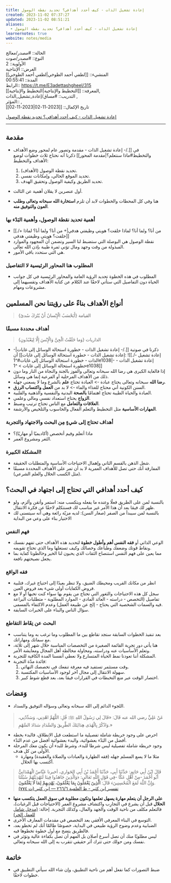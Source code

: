 ```yaml
---
title: إعادة تشغيل الذات - كيف أحدد أهدافي؟ تحديد نقطة الوصول
created: 2023-11-02 07:37:27
updated: 2023-11-02 08:51:21
aliases:
  - إعادة تشغيل الذات - كيف أحدد أهدافي؟ تحديد نقطة الوصول
learnernotes: true
website: notes/media
---
```


الحالة:: #مصدر/معالج  
النوع:: #مصدر/صوت  
اﻷولوية:: 2  
الغرض:: الإنتاجية  
المنشيء:: [[لطفي أحمد الطوخي|لطفي أحمد الطوخي]]  
المدة:: 00:55:41  
الرابط:: <https://t.me/E3adettashgheel/315>  
المعرفة:: [[التخطيط واﻹنتاجية|التخطيط واﻹنتاجية]],  
التدريب:: #مساق/إعادة_تشغيل_الذات ,  
المؤثر:: ,  
تاريخ اﻹكمال:: [[2023-11-02|2023-11-02]]

[إعادة تشغيل الذات - كيف أحدد أهدافي؟ تحديد نقطة الوصول](https://t.me/E3adettashgheel/315)

---

## مقدمة

- في [[./- إعادة تشغيل الذات - مقدمة وتصور عام لمحور وضع الأهداف والتخطيط#ماذا سنتعلم؟|مقدمة المحور]] ذكرنا أنه نحتاج ثلاث خطوات لوضع الأهداف والتخطيط:
	1. تحديد نقطة الوصول (الأهداف).
	2. تحديد الموقع الحالي، وإمكانات نفسي.
	3. تحديد الطريق وكيفية الوصول وتحقيق الهدف.

- أول عنصرين لا يقلان أهمية عن الثالث.
- هنا وفي كل المحطات والخطوات لابد أن تلزم **استخارة الله سبحانه وتعالى وطلب العون والتوفيق منه**.

### أهمية تحديد نقطة الوصول، وأهمية البَدْء بها

- [[./+ من أنا؟ ولما أنا؟ لماذا خلقت؟ هويتي وظيفتي هدفي|+ من أنا؟ ولما أنا؟ لماذا خلقت؟ هويتي وظيفتي هدفي]]
- نقطة الوصول هي البوصلة التي ستضبط لنا السير وتضمن أن المجهود والموارد المبذولة من وقت وجهد ومال تؤتي ثمرة طيبة بإذن الله تعالى.
- هي التي ستحدد باقي الأمور.

### المطلوب هنا المحاور الرئيسية لا التفاصيل

- المطلوب في هذه الخطوة تحديد الرؤية العامة والمحاور الرئيسية في كل جوانب الحياة دون التفاصيل التي ستأتي لاحقًا عند الكلام عن كتابة الأهداف وتقسيهما إلى مشروعات ومهام.

## أنواع الأهداف بناءً على رؤيتنا نحن المسلمين

> {أَيَحْسَبُ الْإِنْسانُ أَنْ يُتْرَكَ سُدىً} القيامة

### أهداف محددة مسبقًا

> {وَما خَلَقْتُ الْجِنَّ وَالْإِنْسَ إِلَّا لِيَعْبُدُونِ} الذاريات
- ذكرنا في صوتية [[./- إعادة تشغيل الذات - خطورة استحالة الوسائل إلى غايات|- إعادة تشغيل الذات - خطورة استحالة الوسائل إلى غايات]] أن: ![[./- إعادة تشغيل الذات - خطورة استحالة الوسائل إلى غايات#^1e1038|- إعادة تشغيل الذات - خطورة استحالة الوسائل إلى غايات > ^1e1038]]
- إذا فالغاية الكبرى هي رضا الله سبحانه وتعالى والفوز بالجنة والنجاة من النار وما دون ذلك من الأهداف المرحلية أو الفرعية إنما هي وسائل.
- **رضا الله** سبحانه وتعالى يحتاج عبادة -> العبادة تحتاج **علم** بالشرع وما لا يسعني جهله.
- السنن الكونية أني محتاج للغذاء والماء -> لا بد من **العمل واكتساب الرزق**.
- العبادة والحياة الطيبة تحتاج اهتمامًا **بالصحة** البدنية والنفسية والذهنية والقلبية.
- **الزواج** يحتاج استعداد نفسي ومالي وعلمي.
- **العلاقات والتعامل** مع الناس تحتاج ترتيب وضبط.
- **المهارات الأساسية** مثل التخطيط والتعلم الفعال والحاسوب والتلخيص والأرشفة.

### أهداف تحتاج إلى شيءٍ مِن البحث والاجتهاد والتجربة

- ماذا أتعلم وفيم أتخصص (أكاديميًا أو مهاريًا)؟
- الثغر ومشروع العمر.

### المشكلة الكبيرة!

- شغل الذهن بالقسم الثاني وإهمال الاحتياجات الأساسية والمتطلبات الحقيقة.
- المفارقة أنك حتى تصل للأهداف العمرية لا بد أن تمر على الأهداف المحددة مسبقًا (مثل الكسب الحلال والعلم الشرعي).

## كيف أحدد أهدافي التي تحتاج إلى اجتهاد في البحث؟

- بالنسبة لمن على الطريق فعلًا وعنده ما يفعله ويتكسب منه: استمر وأتقن وألزم، ولو ظهر لك فيمَا بعد أن هذا الأمر غير مناسب لك فسنتكلم لاحقًا عن فكرة الانتقال.
- بالنسبة لمن سيبدأ من الصفر (صغار السن): لديه مزيّة رائعة وهي أنه سيتسنى لك الاختيار بناء على وعي من البداية

### فهم النفس

- الوعي الذاتي أو **فقه النفس أهم وأطول خطوة** لتحديد هذه الأهداف حتى تفهم نفسك ونقاط قوتك وضعفك وطباعك وخصالك وكيف تستغلها وما الذي تحتاج تقويمه.
- مما يعين على فهم النفس استنصاح الثقات الذي يحبون لنا الخير وخالطونا كفاية بما يجعل نصيحتهم نافعة.

### فقه الواقع

- انظر من مكانك القريب ومحيطك الضيق، ولا تنظر بعيدًا إلى احتياج غيرك، فتلبية فروض الكفايات أولى شيء بعد فروض العين.
- سجل كل هذه الاحتياجات والثغور التي تحتاج من يقوم بها سواء كنت تحبها أو لا مع تفاصيل (التخصص - دراسته - العائد المادي - الموارد المطلوبة - متطلبات البراعة فيه والسمات الشخصية التي يحتاج - إلخ عن طبيعة العمل) وعدم الاكتفاء بالمسمى.
- سؤال الناس والبناء على الخبرات السابقة.

### البحث عن نِقَاط التقاطع

- بعد تنفيذ الخطوات السابقة ستجد تقاطع بين ما المطلوب وما ترغب به وما يتناسب مع سماتك ومهاراتك.
- هنا يأتي دور تجرِبة القائمة الصغيرة من التخصصات المناسبة خلال شهر إلى ثلاثة، وتعلم الأساسيات عنه ودراسته، ومحاولة مخالطة أهل المجال ومعايشة الأمر.
- المشكلة أننا تعودنا نمط الحياة المتسارع ولا نعطي أنفسنا المدة الكافية للتجربة.
- فائدة مدّة التجربة:
	1. وقت مستثمر تستفيد فيه معرفة تنفعك في تخصصك النهائي.
	2. سهولة الانتقال إلى مجال آخر لوجود اﻷساسيات المكتسبة.
	3. اختصار الوقت عبر منع التخبطات في القرارات فيمَا بعد، بعد قطع شوط كبير.

## وَمَضات

- اللجوء الدائم إلى الله سبحانه وتعالى وسؤاله التوفيق والسداد.

> عَنْ عَلِيٍّ رضي الله عنه قَالَ: «قَالَ لِي رَسُولُ اللهِ ﷺ: قُلِ: اللَّهُمَّ اهْدِنِي، وَسَدِّدْنِي، وَاذْكُرْ بِالْهُدَى هِدَايَتَكَ الطَّرِيقَ وَالسَّدَادِ سَدَادَ السَّهْمِ.»

- احرص على وجود خريطة شاملة تفصيلية ما استطعت قبل الانطلاق، فالبدء بخطة أفضل من البَدْء بعشوائية، والبدء بعشوائية أفضل من عدم البَدْء.
- وجود خريطة شاملة تفصيلية ليس شرطا للبدء، وشرط للبدء أن يكون معك المرحلة الأولى من كل هدف.
	- مثلا ما لا يسع المسلم جهله (فقه الطهارة والعبادات والصلاة والعقيدة) ومهارة أكتسب بها الحلال.

> قَالَ ابْنُ أَبِي حَاتِمٍ: حَدَّثَنَا أَبِي، حَدَّثَنَا أَحْمَدُ بْنُ أَبِي الحَواري، أخبرنا عَبَّاسٌ الْهَمْدَانِيُّ أَبُو أَحْمَدَ -مِنْ أَهْلِ عَكَّا -فِي قَوْلِ اللَّهِ تَعَالَى: ﴿وَالَّذِينَ جَاهَدُوا فِينَا لَنَهْدِيَنَّهُمْ سُبُلَنَا وَإِنَّ اللَّهَ لَمَعَ الْمُحْسِنِينَ﴾ قَالَ: **الَّذِينَ يَعْمَلُونَ بِمَا يَعْلَمُونَ، يَهْدِيهِمْ لِمَا لَا يَعْلَمُونَ**.  
> [تفسير ابن كثير - ط العلمية ٦/‏٢٦٦ — ابن كثير (ت ٧٧٤)](https://app.turath.io/book/23604?page=2758)

- **على الرجل أن يتعلم مهارة يسهل تعلمها وتكون مطلوبة في سوق العمل يتكسب منها الحلال** قبل أن يشرع في التجارِب واكتشاف مشروع العمر (الاحتياجات قبل الرغبات)، فالتعلم مكلف من ناحية الوقت والجهد والمال، وكذلك التجربة. إحالة: [(مدخل شامل للعمل الحر)](https://t.me/LotfiELtokhi/344)
- التوسع في البناء المعرفي الأفقي بعد التخصص في مقدمات المعارف اﻷخرى.
- الضبابية وعدم وضوح الرؤية طبيعي في البداية، خصوصًا طالمّا أنك لم تخطو بعد، فالطريق يتضح مع أول خطوة تخطوها فيه.
- ليس مطلوبًا منك أن تصل أسرع أصلان بل المهم أن تصل بكفاءة عالية وتؤثر في نفسك ومن حولك حتى تترك أثر حقيقي تتقرب به إلى الله سبحانه وتعالى.

## خاتمة

- ضبط التصورات كما نفعل أهم من ناحية التطبيق، وإن شاء الله سيأتي التطبيق في خطوات لاحقًا.
